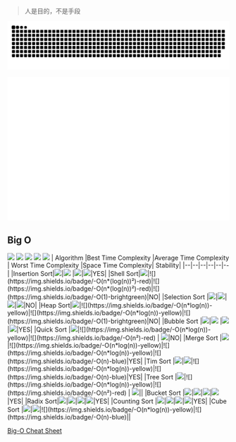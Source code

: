 > 人是目的，不是手段

![my snake](https://github.com/hemengke1997/hemengke1997/blob/output/github-snake.svg)

![Metrics](/iso_calendar.svg)

<!-- [![Anurag's GitHub stats](https://github-readme-stats.vercel.app/api?username=hemengke1997&show_icons=true&include_all_commits=true)](https://github-readme-stats.vercel.app/api?username=hemengke1997&show_icons=true&include_all_commits=true) -->



<!-- [![Top Langs](https://github-readme-stats.vercel.app/api/top-langs/?username=hemengke1997&layout=compact)](https://github.com/anuraghazra/github-readme-stats) -->

## Big O
![](https://img.shields.io/badge/-Horrible-red)
![](https://img.shields.io/badge/-Bad-yellow)
![](https://img.shields.io/badge/-Fair-blue)
![](https://img.shields.io/badge/-Good-green)
![](https://img.shields.io/badge/-Excellent-brightgreen)
|    Algorithm   |Best Time Complexity |Average Time Complexity | Worst Time Complexity |Space Time Complexity| Stability|
|--|--|--|--|--|--|
|Insertion Sort|![](https://img.shields.io/badge/-O(n)-blue)|![](https://img.shields.io/badge/-O(n²)-red)  |![](https://img.shields.io/badge/-O(n²)-red)|![](https://img.shields.io/badge/-O(1)-brightgreen)|YES|
|Shell Sort|![](https://img.shields.io/badge/-O(n*log(n))-yellow)|![](https://img.shields.io/badge/-O(n*(log(n))²)-red)|![](https://img.shields.io/badge/-O(n*(log(n))²)-red)|![](https://img.shields.io/badge/-O(1)-brightgreen)|NO|
|Selection Sort	|![](https://img.shields.io/badge/-O(n²)-red)|![](https://img.shields.io/badge/-O(n²)-red)|![](https://img.shields.io/badge/-O(n²)-red)|![](https://img.shields.io/badge/-O(1)-brightgreen)|NO|
|Heap Sort|![](https://img.shields.io/badge/-O(n*log(n))-yellow)|![](https://img.shields.io/badge/-O(n*log(n))-yellow)|![](https://img.shields.io/badge/-O(n*log(n))-yellow)|![](https://img.shields.io/badge/-O(1)-brightgreen)|NO|
|Bubble Sort	|![](https://img.shields.io/badge/-O(n)-blue)|![](https://img.shields.io/badge/-O(n²)-red)  |![](https://img.shields.io/badge/-O(n²)-red)|![](https://img.shields.io/badge/-O(1)-brightgreen)|YES|
|Quick Sort	|![](https://img.shields.io/badge/-O(n*log(n))-yellow)|![](https://img.shields.io/badge/-O(n*log(n))-yellow)|![](https://img.shields.io/badge/-O(n²)-red) | ![](https://img.shields.io/badge/-O(log(n))-green)|NO|
|Merge Sort	|![](https://img.shields.io/badge/-O(n*log(n))-yellow)|![](https://img.shields.io/badge/-O(n*log(n))-yellow)|![](https://img.shields.io/badge/-O(n*log(n))-yellow)|![](https://img.shields.io/badge/-O(n)-blue)|YES|
|Tim Sort	|![](https://img.shields.io/badge/-O(n)-blue)|![](https://img.shields.io/badge/-O(n*log(n))-yellow)|![](https://img.shields.io/badge/-O(n*log(n))-yellow)|![](https://img.shields.io/badge/-O(n)-blue)|YES|
|Tree Sort	|![](https://img.shields.io/badge/-O(n*log(n))-yellow)|![](https://img.shields.io/badge/-O(n*log(n))-yellow)|![](https://img.shields.io/badge/-O(n²)-red) | ![](https://img.shields.io/badge/-O(n)-blue)||
|Bucket Sort	|![](https://img.shields.io/badge/-O(n+k)-brightgreen)|![](https://img.shields.io/badge/-O(n+k)-brightgreen)|![](https://img.shields.io/badge/-O(n²)-red)|![](https://img.shields.io/badge/-O(n)-blue)|YES|
|Radix Sort|![](https://img.shields.io/badge/-O(nk)-brightgreen)|![](https://img.shields.io/badge/-O(nk)-brightgreen)|![](https://img.shields.io/badge/-O(nk)-brightgreen)|![](https://img.shields.io/badge/-O(n+k)-brightgreen)|YES|
|Counting Sort	|![](https://img.shields.io/badge/-O(n+k)-brightgreen)|![](https://img.shields.io/badge/-O(n+k)-brightgreen)|![](https://img.shields.io/badge/-O(n+k)-brightgreen)|![](https://img.shields.io/badge/-O(k)-brightgreen)|YES|
|Cube Sort	|![](https://img.shields.io/badge/-O(n)-blue)|![](https://img.shields.io/badge/-O(n*log(n))-yellow)|![](https://img.shields.io/badge/-O(n*log(n))-yellow)|![](https://img.shields.io/badge/-O(n)-blue)||

[Big-O Cheat Sheet](https://www.bigocheatsheet.com/)
